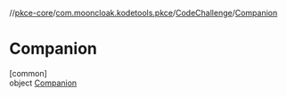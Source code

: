 //[pkce-core](../../../../index.md)/[com.mooncloak.kodetools.pkce](../../index.md)/[CodeChallenge](../index.md)/[Companion](index.md)

# Companion

[common]\
object [Companion](index.md)
